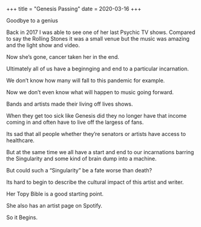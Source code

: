 +++
title = "Genesis Passing"
date = 2020-03-16
+++

Goodbye to a genius

Back in 2017 I was able to see one of her last Psychic TV shows. Compared to say the Rolling Stones it was a small venue but the music was amazing and the light show and video.

Now she’s gone, cancer taken her in the end.

Ultimately all of us have a beginnging and end to a particular incarnation.

We don’t know how many will fall to this pandemic for example.

Now we don’t even know what will happen to music going forward.

Bands and artists made their living off lives shows.

When they get too sick like Genesis did they no longer have that income coming in and often have to live off the largess of fans.

Its sad that all people whether they’re senators or artists have access to healthcare.

But at the same time we all have a start and end to our incarnations barring the Singularity and some kind of brain dump into a machine.

But could such a “Singularity” be a fate worse than death?

Its hard to begin to describe the cultural impact of this artist and writer.

Her Topy Bible is a good starting point.

She also has an artist page on Spotify.

So it Begins.

